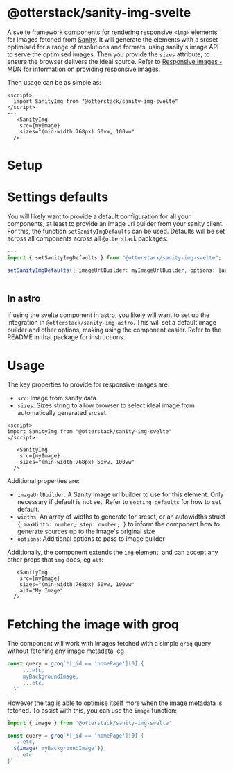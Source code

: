 # @otterstack/sanity-img-svelte

A svelte framework components for rendering responsive `<img>` elements for images fetched from [Sanity](https://www.sanity.io). It will generate the elements with a srcset optimised for a range of resolutions and formats, using sanity's image API to serve the optimised images. Then you provide the `sizes` attribute, to ensure the browser delivers the ideal source. Refer to [Responsive images - MDN](https://developer.mozilla.org/en-US/docs/Learn/HTML/Multimedia_and_embedding/Responsive_images) for information on providing responsive images.

Then usage can be as simple as:

```svelte
<script>
  import SanityImg from "@otterstack/sanity-img-svelte"
</script>
---
   <SanityImg
    src={myImage}
    sizes="(min-width:768px) 50vw, 100vw"
  /> 
```

# Setup 

# Settings defaults
You will likely want to provide a default configuration for all your components, at least to provide an image url builder from your sanity client. For this, the function `setSanityImgDefaults` can be used. Defaults will be set across all components across all `@otterstack` packages: 

```ts
---
import { setSanityImgDefaults } from "@otterstack/sanity-img-svelte";

setSanityImgDefaults({ imageUrlBuilder: myImageUrlBuilder, options: {auto: "format" } })
---
``` 
## In astro
If using the svelte component in astro, you likely will want to set up the integration in `@otterstack/sanity-img-astro`. This will set a default image builder and other options, making using the component easier. Refer to the README in that package for instructions.


# Usage
The key properties to provide for responsive images are:
  - `src`: Image from sanity data
  - `sizes`: Sizes string to allow browser to select ideal image from automatically generated srcset
  
```svelte
<script>
import SanityImg from "@otterstack/sanity-img-svelte"
</script>

   <SanityImg
    src={myImage}
    sizes="(min-width:768px) 50vw, 100vw"
  /> 
```

Additional properties are:
 - `imageUrlBuilder`: A Sanity Image url builder to use for this element. Only necessary if default is not set. Refer to `setting defaults` for how to set default.
 - `widths`: An array of widths to generate for srcset, or an autowidths struct `{ maxWidth: number; step: number; }` to inform the component how to generate sources up to the image's original size
 - `options`: Additional options to pass to image builder

Additionally, the component extends the `img` element, and can accept any other props that `img` does, eg `alt`:

```astro
   <SanityImg
    src={myImage}
    sizes="(min-width:768px) 50vw, 100vw"
    alt="My Image"
  /> 
```

# Fetching the image with groq
The component will work with images fetched with a simple `groq`  query without fetching any image metadata, eg

```ts
const query = groq`*[_id == 'homePage'][0] {
     ...etc,
     myBackgroundImage,
     ...etc,
  }`
```

However the tag is able to optimise itself more when the image metadata is fetched. To assist with this, you can use the `image` function:

```ts
import { image } from '@otterstack/sanity-img-svelte'

const query = groq`*[_id == 'homePage'][0] {
  ...etc,
  ${image('myBackgroundImage')},
  ...etc
}`
```
